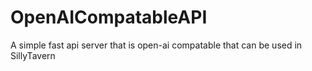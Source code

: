 # OpenAICompatableAPI
A simple fast api server that is open-ai compatable that can be used in SillyTavern

